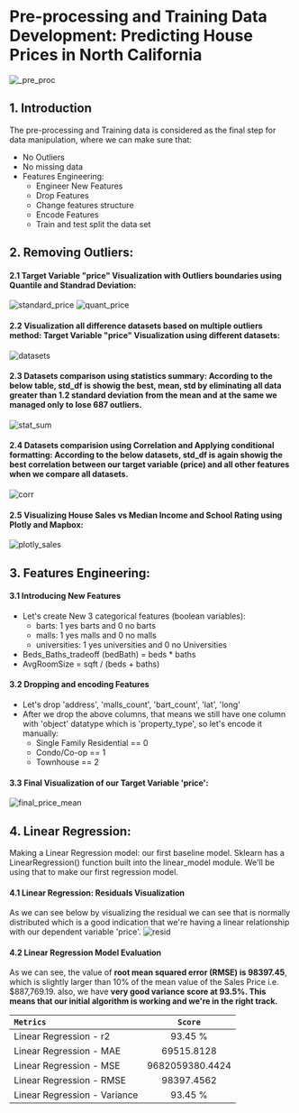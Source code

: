 
# Pre-processing and Training Data Development: Predicting House Prices in North California

![_pre_proc](https://user-images.githubusercontent.com/67468718/111041698-64b57200-83ee-11eb-96ff-b64c11a36c04.JPG)

## 1. Introduction

The pre-processing and Training data is considered as the final step for data manipulation, where we can make sure that: 

 * No Outliers
 * No missing data
 * Features Engineering: 
   * Engineer New Features
   * Drop Features
   * Change features structure
   * Encode Features
   * Train and test split the data set


## 2. Removing Outliers:
  #### 2.1 Target Variable "price" Visualization with Outliers boundaries using Quantile and Standrad Deviation:
  ![standard_price](https://user-images.githubusercontent.com/67468718/111862529-21d62b80-8913-11eb-9369-0dfb1449fe9d.JPG)
  ![quant_price](https://user-images.githubusercontent.com/67468718/111862528-213d9500-8913-11eb-802e-918ee468b391.JPG)
 
  #### 2.2 Visualization all difference datasets based on multiple outliers method: Target Variable "price" Visualization using different datasets:
  ![datasets](https://user-images.githubusercontent.com/67468718/111862562-5ba73200-8913-11eb-8fa4-e503f47f647c.JPG)

  #### 2.3 Datasets comparison using statistics summary: According to the below table, std_df is showig the best, mean, std by eliminating all data greater than 1.2 standard deviation from the mean and at the same we managed only to lose 687 outliers.
  ![stat_sum](https://user-images.githubusercontent.com/67468718/111862620-96a96580-8913-11eb-8115-fc35fb887f40.JPG)
 
  #### 2.4 Datasets comparision using Correlation and Applying conditional formatting: According to the below datasets, std_df is again showig the best correlation between our target variable (price) and all other features when we compare all datasets.
  ![corr](https://user-images.githubusercontent.com/67468718/111862703-3ebf2e80-8914-11eb-9c60-31ed974224df.JPG)

  #### 2.5 Visualizing House Sales vs Median Income and School Rating using Plotly and Mapbox:
  ![plotly_sales](https://user-images.githubusercontent.com/67468718/111863038-44b60f00-8916-11eb-809b-2b8ac518bbca.JPG)
  
## 3. Features Engineering:
  #### 3.1 Introducing New Features
   * Let's create New 3 categorical  features (boolean variables): 
       * barts: 1 yes barts and 0 no barts 
       * malls: 1 yes malls and 0 no malls
       * universities: 1 yes universities and 0 no Universities 
   * Beds_Baths_tradeoff (bedBath) = beds * baths
   * AvgRoomSize = sqft / (beds + baths)

  #### 3.2 Dropping and encoding Features
   * Let's drop 'address', 'malls_count', 'bart_count', 'lat', 'long'
   * After we drop the above columns, that means we still have one column with 'object' datatype which is 'property_type', so let's encode it manually:
       * Single Family Residential == 0
       * Condo/Co-op == 1
       * Townhouse == 2
  #### 3.3 Final Visualization of our Target Variable 'price':
  ![final_price_mean](https://user-images.githubusercontent.com/67468718/111863365-657f6400-8918-11eb-84dc-b28dc3d61988.JPG)
  
## 4. Linear Regression:

Making a Linear Regression model: our first baseline model. Sklearn has a LinearRegression() function built into the linear_model module. We'll be using that to make our first regression model.

  #### 4.1 Linear Regression: Residuals Visualization
  
  As we can see below by visualizing the residual we can see that is normally distributed which is a good indication that we're having a linear relationship with our dependent variable 'price'.
  ![resid](https://user-images.githubusercontent.com/67468718/111863615-e9861b80-8919-11eb-8d24-e5272016fc90.JPG)
  
  #### 4.2 Linear Regression Model Evaluation
  
  As we can see, the value of **root mean squared error (RMSE) is 98397.45**, which is slightly larger than 10% of the mean value of the Sales Price i.e.  $887,769.19. also, we have **very good variance score at 93.5%. This means that our initial algorithm is working and we're in the right track.**
  
  |<code>**Metrics**</code>|<code>**Score**</code>|
  |:-----------------------|:--------------------:|
  |Linear Regression - r2 |93.45 %|
  |Linear Regression - MAE|69515.8128|
  |Linear Regression - MSE|9682059380.4424|
  |Linear Regression - RMSE|98397.4562|
  |Linear Regression - Variance|93.45 %|
  

